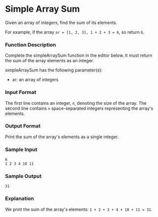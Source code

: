 # Simple Array Sum

Given an array of integers, find the sum of its elements.

For example, if the array `ar = [1, 2, 3], 1 + 2 + 3 = 6`, so return `6`.

### Function Description

Complete the simpleArraySum function in the editor below. It must return the sum of the array elements as an integer.

simpleArraySum has the following parameter(s):

- ar: an array of integers

### Input Format

The first line contains an integer, `n`, denoting the size of the array.
The second line contains `n` space-separated integers representing the array's elements.

### Output Format

Print the sum of the array's elements as a single integer.

### Sample Input
````
6
1 2 3 4 10 11
````
### Sample Output
````
31
````
### Explanation

We print the sum of the array's elements: `1 + 2 + 3 + 4 + 10 + 11 = 31`.